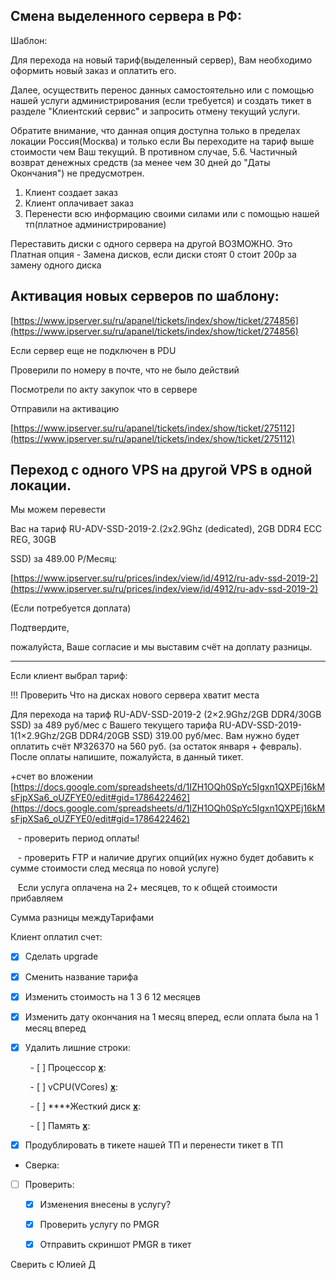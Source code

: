 ## Смена выделенного сервера в РФ:

Шаблон:

Для перехода на новый тариф(выделенный сервер), Вам необходимо оформить новый заказ и оплатить его.

Далее, осуществить перенос данных самостоятельно или с помощью нашей услуги администрирования (если требуется) и создать тикет в разделе "Клиентский сервис" и запросить отмену текущий услуги.

Обратите внимание, что данная опция доступна только в пределах локации Россия(Москва) и только если Вы переходите на тариф выше стоимости чем Ваш текущий. В противном случае, 5.6. Частичный возврат денежных средств (за менее чем 30 дней до "Даты Окончания") не предусмотрен.

1. Клиент создает заказ
2. Клиент оплачивает заказ
3. Перенести всю информацию своими силами или с помощью нашей тп(платное администрирование)

Переставить диски с одного сервера на другой ВОЗМОЖНО. Это Платная опция - Замена дисков, если диски стоят 0 стоит 200р за замену одного диска

## Активация новых серверов по шаблону:

[https://www.ipserver.su/ru/apanel/tickets/index/show/ticket/274856](https://www.ipserver.su/ru/apanel/tickets/index/show/ticket/274856)

Если сервер еще не подключен в PDU

Проверили по номеру в почте, что не было действий

Посмотрели по акту закупок что в сервере

Отправили на активацию

[https://www.ipserver.su/ru/apanel/tickets/index/show/ticket/275112](https://www.ipserver.su/ru/apanel/tickets/index/show/ticket/275112)

## Переход с одного VPS на другой VPS в одной локации.

Мы можем перевести

Вас на тариф RU-ADV-SSD-2019-2.(2x2.9Ghz (dedicated), 2GB DDR4 ECC REG, 30GB

SSD) за 489.00 Р/Месяц:

[https://www.ipserver.su/ru/prices/index/view/id/4912/ru-adv-ssd-2019-2](https://www.ipserver.su/ru/prices/index/view/id/4912/ru-adv-ssd-2019-2)

(Если потребуется доплата)

Подтвердите,

пожалуйста, Ваше согласие и мы выставим счёт на доплату разницы.

------------------------------------------------------------------------

Если клиент выбрал тариф:

!!! Проверить Что на дисках нового сервера хватит места

Для перехода на тариф RU-ADV-SSD-2019-2 (2×2.9Ghz/2GB DDR4/30GB SSD) за 489 руб/мес с Вашего текущего тарифа RU-ADV-SSD-2019-1(1×2.9Ghz/2GB DDR4/20GB SSD) 319.00 руб/мес. Вам нужно будет оплатить счёт №326370 на 560 руб. (за остаток января + февраль). После оплаты напишите, пожалуйста, в данный тикет.

+счет во вложении 
    [https://docs.google.com/spreadsheets/d/1IZH1OQh0SpYc5Igxn1QXPEj16kMsFjpXSa6_oUZFYE0/edit#gid=1786422462](https://docs.google.com/spreadsheets/d/1IZH1OQh0SpYc5Igxn1QXPEj16kMsFjpXSa6_oUZFYE0/edit#gid=1786422462)

   - проверить период оплаты!

   - проверить FTP и наличие других опций(их нужно будет добавить к сумме стоимости след месяца по новой услуге)

   Если услуга оплачена на 2+ месяцев, то к общей стоимости прибавляем

Сумма разницы междуТарифами

Клиент оплатил счет:

- [x] Сделать upgrade

- [x] Сменить название тарифа

- [x] Изменить стоимость на 1 3 6 12 месяцев

- [x] Изменить дату окончания на 1 месяц вперед, если оплата была на 1 месяц вперед

- [x] Удалить лишние строки:

        - [ ] Процессор **[x](https://www.ipserver.su/ru/apanel/orders/index/removeparams)**:

        - [ ] vCPU(VCores) **[x](https://www.ipserver.su/ru/apanel/orders/index/removeparams)**:

        - [ ] ****Жесткий диск **[x](https://www.ipserver.su/ru/apanel/orders/index/removeparams)**:

        - [ ] Память **[x](https://www.ipserver.su/ru/apanel/orders/index/removeparams)**:

- [x] Продублировать в тикете нашей ТП и перенести тикет в ТП

- Сверка:

- [ ] Проверить:

	- [x] Изменения внесены в услугу?

	- [x] Проверить услугу по PMGR

	- [x] Отправить скриншот PMGR в тикет

Сверить с Юлией Д